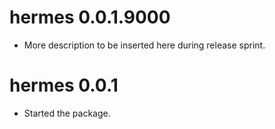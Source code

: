 # hermes 0.0.1.9000

* More description to be inserted here during release sprint.
 
# hermes 0.0.1

* Started the package.
